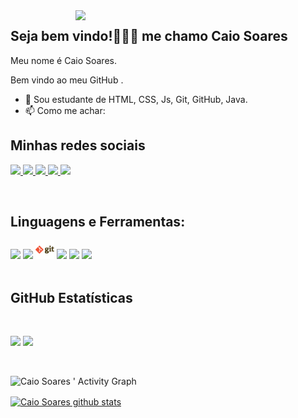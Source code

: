 <img src="https://raw.githubusercontent.com/MicaelliMedeiros/micaellimedeiros/master/image/computer-illustration.png" min-width="400px" max-width="400px" width="400px" align="right">

## Seja bem vindo!👋🏼👦 me chamo Caio Soares

Meu nome é Caio Soares.

Bem vindo ao meu GitHub .
<br>

- 🌱 Sou estudante de HTML, CSS, Js, Git, GitHub, Java.
- 📫 Como me achar:

## **Minhas redes sociais**

<p align="left">
  <a href="caio.soares17@outlook.com" alt="Outlook" target="_blank">
  <img src="https://img.shields.io/badge/Microsoft_Outlook-0078D4?style=for-the-badge&logo=microsoft-outlook&logoColor=white">
  </a> 

  <a href="https://www.linkedin.com/in/caio1soares/" alt="Linkedin" target="blank">
  <img src="https://img.shields.io/badge/LinkedIn-0077B5?style=for-the-badge&logo=linkedin&logoColor=white">
  </a> 
  
  <a href="https://wa.me/5581991388352" alt="WhatsApp" target="_blank">
  <img src="https://img.shields.io/badge/WhatsApp-25D366?style=for-the-badge&logo=whatsapp&logoColor=white">
  </a>

  <a href="https://www.twitter.com/caio1soares/" alt="Twitter" target="blank">
  <img src="https://img.shields.io/badge/Twitter-1DA1F2?style=for-the-badge&logo=twitter&logoColor=white">
  </a>

  <a href="https://www.instagram.com/caio1soares/" alt="Instagram" target="blank">
  <img src="https://img.shields.io/badge/Instagram-E4405F?style=for-the-badge&logo=instagram&logoColor=white">
  </a>
  </p>

<br>

## **Linguagens e Ferramentas:**  

<code><img height="30" src="https://img.shields.io/badge/HTML-239120?style=for-the-badge&logo=html5&logoColor=white"></code>
<code><img height="30" src="https://img.shields.io/badge/CSS-239120?&style=for-the-badge&logo=css3&logoColor=white"></code>
<code><img height="30" src="https://raw.githubusercontent.com/github/explore/80688e429a7d4ef2fca1e82350fe8e3517d3494d/topics/git/git.png"></code>
<code><img height="30" src="https://img.shields.io/badge/Python-3776AB?style=for-the-badge&logo=python&logoColor=white"></code>
<code><img height="30" src="https://img.shields.io/badge/Java-ED8B00?style=for-the-badge&logo=java&logoColor=white"></code>
<code><img height="30" src="https://img.shields.io/badge/C%23-239120?style=for-the-badge&logo=c-sharp&logoColor=white"></code>
<br>
<br>

## **GitHub Estatísticas**

<br/>
<p align="left">
   <img width="49.5%" src="https://github-readme-stats.vercel.app/api?username=caio1soares&show_icons=true&theme=gruvbox&hide_border=true" />
    <img width="49.5%" src="https://github-readme-streak-stats.herokuapp.com/?user=caio1soares&theme=gruvbox&hide_border=true" />
  </a>
</p>
<br>

![Caio Soares ' Activity Graph](https://activity-graph.herokuapp.com/graph?username=caio1soares&custom_title=Caio%20Contribution%20Graph&theme=gruvbox&bg_color=282828&hide_border=true&line=d1a01f&point=c58545)


<a href="https://github.com/caio1soares">
  <img align="center" src="https://github-readme-stats.vercel.app/api/top-langs/?username=caio1soares&theme=gruvbox&hide_langs_below=1" alt="Caio Soares github stats"/>
</a>
